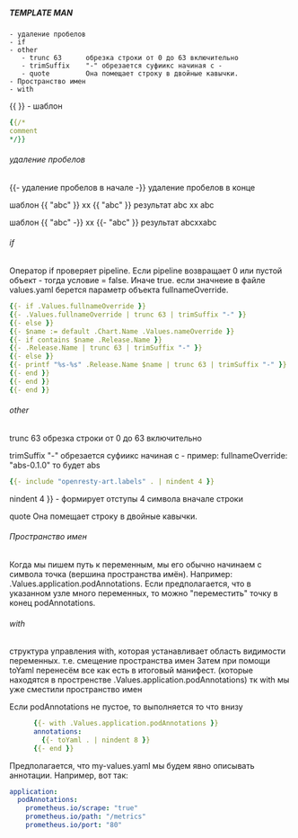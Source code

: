##### TEMPLATE MAN
```
- удаление пробелов
- if
- other
   - trunc 63      обрезка строки от 0 до 63 включительно
   - trimSuffix    "-" обрезается суфиикс начиная с -
   - quote         Она помещает строку в двойные кавычки.
- Пространство имен
- with
```
{{ }} - шаблон

```yaml
{{/*
comment
*/}}
```
###### удаление пробелов
{{-    удаление пробелов в начале
-}}    удаление пробелов в конце 

шаблон     {{ "abc" }}  xx {{ "abc" }}
результат  abc  xx abc

шаблон     {{ "abc" -}}  xx {{- "abc" }}
результат  abcxxabc

###### if
Оператор if проверяет pipeline. Если pipeline возвращает 0 или пустой объект - тогда условие = false. Иначе true.
если значнеие в  файле values.yaml 
берется параметр объекта fullnameOverride. 
```yaml
{{- if .Values.fullnameOverride }}
{{- .Values.fullnameOverride | trunc 63 | trimSuffix "-" }}   
{{- else }}
{{- $name := default .Chart.Name .Values.nameOverride }}
{{- if contains $name .Release.Name }}
{{- .Release.Name | trunc 63 | trimSuffix "-" }}
{{- else }}
{{- printf "%s-%s" .Release.Name $name | trunc 63 | trimSuffix "-" }}
{{- end }}
{{- end }}
{{- end }}
```
###### other
trunc 63     обрезка строки от 0 до 63 включительно

trimSuffix   "-" обрезается суфиикс начиная с -
пример: 
fullnameOverride: "abs-0.1.0"
то будет abs
```yaml
{{- include "openresty-art.labels" . | nindent 4 }}
```
nindent 4 }} - формирует отступы 4 символа вначале строки 

quote         Она помещает строку в двойные кавычки.
###### Пространство имен 
Когда мы пишем путь к переменным, мы его обычно начинаем с символа точка (вершина пространства имён). 
Например: .Values.application.podAnnotations. Если предполагается, что в указанном узле много переменных,
то можно "переместить" точку в конец podAnnotations.
###### with
структура управления with, которая устанавливает область видимости переменных.
т.е. смещение пространства имен
Затем при помощи toYaml перенесём все как есть в итоговый манифест. (которые находятся в простренстве .Values.application.podAnnotations) 
тк with мы уже сместили пространство имен 

Если podAnnotations не пустое, то выполняется то что внизу 
```yaml
      {{- with .Values.application.podAnnotations }}
      annotations:
        {{- toYaml . | nindent 8 }}
      {{- end }}
```

Предполагается, что my-values.yaml мы будем явно описывать аннотации. Например, вот так:
```yaml
application:
  podAnnotations:
    prometheus.io/scrape: "true"
    prometheus.io/path: "/metrics"
    prometheus.io/port: "80"
```

